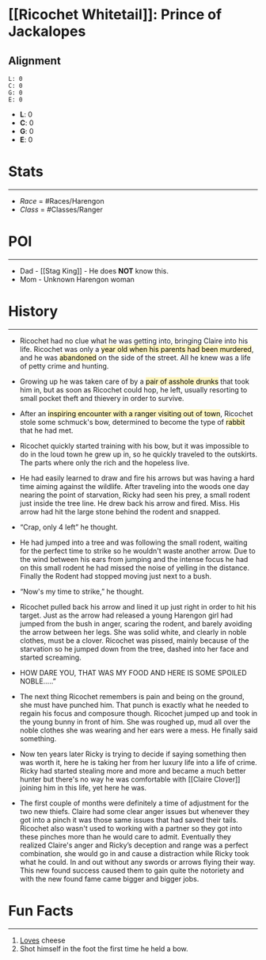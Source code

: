 # [[Ricochet Whitetail]]: **Prince of Jackalopes**
## Alignment
```alignmenttracker
L: 0
C: 0
G: 0
E: 0
```

- **L**: 0
- **C**: 0
- **G**: 0
- **E**: 0

# Stats
---
- *Race* = #Races/Harengon
- *Class* = #Classes/Ranger

# POI
---
- Dad - [[Stag King]] - He does **NOT** know this.
- Mom - Unknown Harengon woman

# History 
---
- Ricochet had no clue what he was getting into, bringing Claire into his life. Ricochet was only a <mark style="background: #FFF3A3A6;">year old when his parents had been murdered</mark>, and he was <mark style="background: #FFF3A3A6;">abandoned</mark> on the side of the street. All he knew was a life of petty crime and hunting. 

- Growing up he was taken care of by a <mark style="background: #FFF3A3A6;">pair of asshole drunks</mark> that took him in, but as soon as Ricochet could hop, he left, usually resorting to small pocket theft and thievery in order to survive. 

- After an <mark style="background: #FFF3A3A6;">inspiring encounter with a ranger visiting out of town</mark>, Ricochet stole some schmuck's bow, determined to become the type of <mark style="background: #FFF3A3A6;">rabbit</mark> that he had met. 

- Ricochet quickly started training with his bow, but it was impossible to do in the loud town he grew up in, so he quickly traveled to the outskirts. The parts where only the rich and the hopeless live.

- He had easily learned to draw and fire his arrows but was having a hard time aiming against the wildlife. After traveling into the woods one day nearing the point of starvation, Ricky had seen his prey, a small rodent just inside the tree line. He drew back his arrow and fired. Miss. His arrow had hit the large stone behind the rodent and snapped.

- “Crap, only 4 left” he thought.

- He had jumped into a tree and was following the small rodent, waiting for the perfect time to strike so he wouldn't waste another arrow. Due to the wind between his ears from jumping and the intense focus he had on this small rodent he had missed the noise of yelling in the distance. Finally the Rodent had stopped moving just next to a bush.

- “Now's my time to strike,” he thought.

- Ricochet pulled back his arrow and lined it up just right in order to hit his target. Just as the arrow had released a young Harengon girl had jumped from the bush in anger, scaring the rodent, and barely avoiding the arrow between her legs. She was solid white, and clearly in noble clothes, must be a clover. Ricochet was pissed, mainly because of the starvation so he jumped down from the tree, dashed into her face and started screaming.

- HOW DARE YOU, THAT WAS MY FOOD AND HERE IS SOME SPOILED NOBLE…..”

- The next thing Ricochet remembers is pain and being on the ground, she must have punched him. That punch is exactly what he needed to regain his focus and composure though. Ricochet jumped up and took in the young bunny in front of him. She was roughed up, mud all over the noble clothes she was wearing and her ears were a mess. He finally said something.

- Now ten years later Ricky is trying to decide if saying something then was worth it, here he is taking her from her luxury life into a life of crime. Ricky had started stealing more and more and became a much better hunter but there's no way he was comfortable with [[Claire Clover]] joining him in this life, yet here he was.

- The first couple of months were definitely a time of adjustment for the two new thiefs. Claire had some clear anger issues but whenever they got into a pinch it was those same issues that had saved their tails. Ricochet also wasn't used to working with a partner so they got into these pinches more than he would care to admit. Eventually they realized Claire's anger and Ricky’s deception and range was a perfect combination, she would go in and cause a distraction while Ricky took what he could. In and out without any swords or arrows flying their way. This new found success caused them to gain quite the notoriety and with the new found fame came bigger and bigger jobs.

# Fun Facts
---
1. <u>Loves</u> cheese
2. Shot himself in the foot the first time he held a bow.